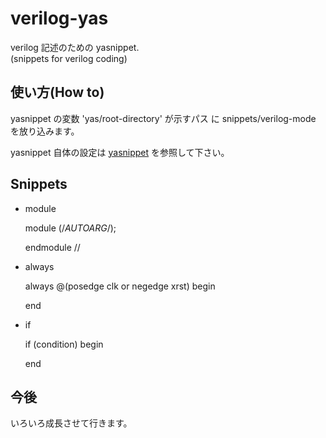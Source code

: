 verilog-yas
==========
verilog 記述のための yasnippet.  
(snippets for verilog coding)

使い方(How to)
----------
yasnippet の変数 'yas/root-directory' が示すパス
に snippets/verilog-mode を放り込みます。

yasnippet 自体の設定は
[yasnippet](https://github.com/capitaomorte/yasnippet)
を参照して下さい。

Snippets
----------
+ module
    
    module (/*AUTOARG*/);
  
    endmodule //

+ always

    always @(posedge clk or negedge xrst) begin
	    
	end
	

+ if

	if (condition) begin
	
	end


今後
----------
いろいろ成長させて行きます。
